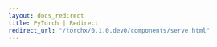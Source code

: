 ```yaml
---
layout: docs_redirect
title: PyTorch | Redirect
redirect_url: "/torchx/0.1.0.dev0/components/serve.html"
---
```

